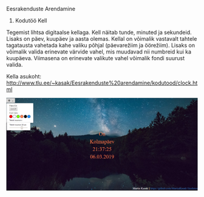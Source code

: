Eesrakenduste Arendamine

1. Kodutöö Kell

Tegemist lihtsa digitaalse kellaga. Kell näitab tunde, minuted ja sekundeid. Lisaks on päev, kuupäev ja aasta olemas. Kellal on võimalik vastavalt tahtele tagatausta vahetada kahe valiku põhjal (päevarežiim ja öörežiim). Lisaks on võimalik valida erinevate värvide vahel, mis muudavad nii numbreid kui ka kuupäeva. Viimasena on erinevate valikute vahel võimalik fondi suurust valida.

Kella asukoht: http://www.tlu.ee/~kasak/Eesrakenduste%20arendamine/kodutood/clock.html

![Screenshot](KellOo.png)
